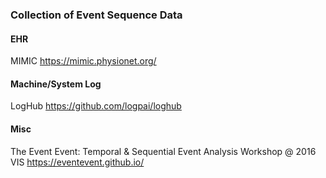 ### Collection of Event Sequence Data

#### EHR

MIMIC
https://mimic.physionet.org/

#### Machine/System Log

LogHub
https://github.com/logpai/loghub

#### Misc

The Event Event: Temporal & Sequential Event Analysis Workshop @ 2016 VIS
https://eventevent.github.io/
